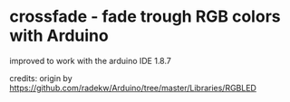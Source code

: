 # crossfade - fade trough RGB colors with Arduino

improved to work with the arduino IDE 1.8.7

credits:
origin by https://github.com/radekw/Arduino/tree/master/Libraries/RGBLED
